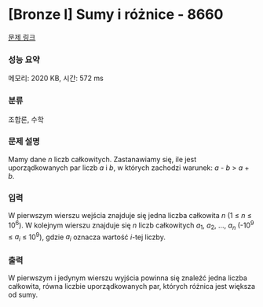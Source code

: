 # [Bronze I] Sumy i różnice - 8660 

[문제 링크](https://www.acmicpc.net/problem/8660) 

### 성능 요약

메모리: 2020 KB, 시간: 572 ms

### 분류

조합론, 수학

### 문제 설명

<p>Mamy dane <em>n</em> liczb całkowitych. Zastanawiamy się, ile jest uporządkowanych par liczb <em>a</em> i <em>b</em>, w których zachodzi warunek: <em>a</em> - <em>b</em> > <em>a</em> + <em>b</em>.</p>

### 입력 

 <p>W pierwszym wierszu wejścia znajduje się jedna liczba całkowita <em>n</em> (1 ≤ <em>n</em> ≤ 10<sup>6</sup>). W kolejnym wierszu znajduje się <em>n</em> liczb całkowitych <em>a</em><sub>1</sub>, <em>a</em><sub>2</sub>, ..., <em>a<sub>n</sub></em> (-10<sup>9</sup> ≤ <em>a<sub>i</sub></em> ≤ 10<sup>9</sup>), gdzie <em>a<sub>i</sub></em> oznacza wartość <em>i</em>-tej liczby.</p>

### 출력 

 <p>W pierwszym i jedynym wierszu wyjścia powinna się znaleźć jedna liczba całkowita, równa liczbie uporządkowanych par, których różnica jest większa od sumy.</p>

